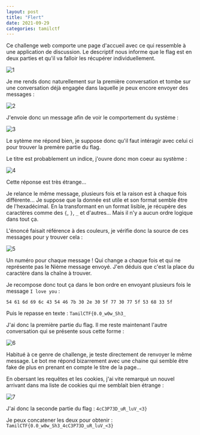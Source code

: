 ```yaml
---
layout: post
title: "Flert"
date: 2021-09-29
categories: tamilctf
---
```


Ce challenge web comporte une page d'accueil avec ce qui ressemble à une application de discussion. Le descriptif nous informe que le flag est en deux parties et qu'il va falloir les récupérer individuellement.

![1](https://user-images.githubusercontent.com/16634117/135314630-7ecf4754-312b-471a-9d1d-b09cb5e190d6.png)

Je me rends donc naturellement sur la première conversation et tombe sur une conversation déjà engagée dans laquelle je peux encore envoyer des messages :

![2](https://user-images.githubusercontent.com/16634117/135314719-bf605611-bfd0-47fa-bae1-2b51b41665a0.png)

J'envoie donc un message afin de voir le comportement du système :

![3](https://user-images.githubusercontent.com/16634117/135314832-f63dd504-de83-41e4-954a-a811d4f09f99.png)

Le sytème me répond bien, je suppose donc qu'il faut intéragir avec celui ci pour trouver la premère partie du flag.

Le titre est probablement un indice, j'ouvre donc mon coeur au système :

![4](https://user-images.githubusercontent.com/16634117/135315257-b20346ff-fe0f-45ea-b3d5-4b9de278fc31.png)

Cette réponse est très étrange...

Je relance le même message, plusieurs fois et la raison est à chaque fois différente... Je suppose que la donnée est utile et son format semble être de l'hexadécimal. En la transformant en un format lisible, je récupère des caractères comme des `{`, `}`, `_` et d'autres... Mais il n'y a aucun ordre logique dans tout ça.

L'énoncé faisait référence à des couleurs, je vérifie donc la source de ces messages pour y trouver cela :

![5](https://user-images.githubusercontent.com/16634117/135315742-c12d687b-a5b6-4d81-8715-c637d7728ff3.png)

Un numéro pour chaque message ! Qui change a chaque fois et qui ne représente pas le Nième message envoyé. J'en déduis que c'est la place du caractère dans la chaîne à trouver.

Je recompose donc tout ça dans le bon ordre en envoyant plusieurs fois le message `I love you` :

`54 61 6d 69 6c 43 54 46 7b 30 2e 30 5f 77 30 77 5f 53 68 33 5f`

Puis le repasse en texte : `TamilCTF{0.0_w0w_Sh3_`

J'ai donc la première partie du flag. Il me reste maintenant l'autre conversation qui se présente sous cette forme :

![6](https://user-images.githubusercontent.com/16634117/135316361-ea6b2200-16a1-4443-88cb-b331b2c1a8e9.png)

Habitué à ce genre de challenge, je teste directement de renvoyer le même message. Le bot me répond bizarrement avec une chaine qui semble être fake de plus en prenant en compte le titre de la page...

En obersant les requêtes et les cookies, j'ai vite remarqué un nouvel arrivant dans ma liste de cookies qui me semblait bien étrange :

![7](https://user-images.githubusercontent.com/16634117/135316629-16d1e465-fcde-434c-8992-746fa73149d0.png)

J'ai donc la seconde partie du flag : `4cC3P73D_uR_luV_<3}`

Je peux concatener les deux pour obtenir : `TamilCTF{0.0_w0w_Sh3_4cC3P73D_uR_luV_<3}`
